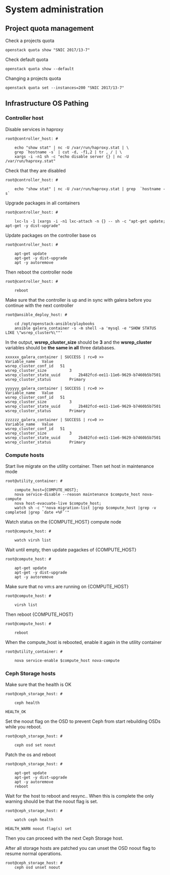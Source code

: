 # System administration

## Project quota management

Check a projects quota

    openstack quota show "SNIC 2017/13-7"

Check default quota

    openstack quota show --default

Changing a projects quota

    openstack quota set --instances=200 "SNIC 2017/13-7"

## Infrastructure OS Pathing

### Controller host

Disable services in haproxy

    root@controller_host: #

        echo "show stat" | nc -U /var/run/haproxy.stat | \
        grep `hostname -s` | cut -d, -f1,2 | tr , / | \
        xargs -i -n1 sh -c "echo disable server {} | nc -U /var/run/haproxy.stat"

Check that they are disabled

    root@controller_host: #

        echo "show stat" | nc -U /var/run/haproxy.stat | grep  `hostname -s`

Upgrade packages in all containers

    root@controller_host: #

        lxc-ls -1 |xargs -i -n1 lxc-attach -n {} -- sh -c "apt-get update; apt-get -y dist-upgrade"

Update packages on the controller base os

    root@controller_host: #

        apt-get update
        apt-get -y dist-upgrade
        apt -y autoremove

Then reboot the controller node

    root@controller_host: #

        reboot

Make sure that the controller is up and in sync with galera before you continue with the next controller

    root@ansible_deploy_host: #

        cd /opt/openstack-ansible/playbooks
        ansible galera_container -s -m shell -a 'mysql -e "SHOW STATUS LIKE \"wsrep_cluster%\""'

In the output, **wsrep_cluster_size** should be **3** and the **wsrep_cluster** variables should be **the same in all** three databases.

    xxxxxx_galera_container | SUCCESS | rc=0 >>
    Variable_name   Value
    wsrep_cluster_conf_id   51
    wsrep_cluster_size          3
    wsrep_cluster_state_uuid        2b482fcd-ee11-11e6-9629-b7460b5b7501
    wsrep_cluster_status        Primary
    
    yyyyyy_galera_container | SUCCESS | rc=0 >>
    Variable_name   Value
    wsrep_cluster_conf_id   51
    wsrep_cluster_size          3
    wsrep_cluster_state_uuid        2b482fcd-ee11-11e6-9629-b7460b5b7501
    wsrep_cluster_status        Primary
    
    zzzzzz_galera_container | SUCCESS | rc=0 >>
    Variable_name   Value
    wsrep_cluster_conf_id   51
    wsrep_cluster_size          3
    wsrep_cluster_state_uuid        2b482fcd-ee11-11e6-9629-b7460b5b7501
    wsrep_cluster_status        Primary

### Compute hosts

Start live migrate on the utility container. Then set host in maintenance mode

    root@utility_container: # 
    
        compute_host={COMPUTE_HOST};
        nova service-disable --reason maintenance $compute_host nova-compute
        nova host-evacuate-live $compute_host; 
        watch sh -c "'nova migration-list |grep $compute_host |grep -v completed |grep `date +%F`'"

Watch status on the {COMPUTE_HOST} compute node

    root@compute_host: #

        watch virsh list

Wait until empty, then update pagackes of  {COMPUTE_HOST}

    root@compute_host: #

        apt-get update
        apt-get -y dist-upgrade
        apt -y autoremove

Make sure that no vm:s are running on {COMPUTE_HOST}

    root@compute_host: #

        virsh list

Then reboot  {COMPUTE_HOST}

    root@compute_host: #

        reboot

When the compute_host is rebooted, enable it again in the utility container

    root@utility_container: # 

        nova service-enable $compute_host nova-compute

### Ceph Storage hosts

Make sure that the health is OK

    root@ceph_storage_host: #

        ceph health

    HEALTH_OK

Set the noout flag on the OSD to prevent Ceph from start rebuilding OSDs while you reboot.

    root@ceph_storage_host: #

        ceph osd set noout

Patch the os and reboot

    root@ceph_storage_host: #

        apt-get update
        apt-get -y dist-upgrade
        apt -y autoremove
        reboot

Wait for the host to reboot and resync.. When this is complete the only warning should be that the noout flag is set.

    root@ceph_storage_host: #

        watch ceph health

    HEALTH_WARN noout flag(s) set


Then you can proceed with the next Ceph Storage host.

After all storage hosts are patched you can unset the OSD noout flag to resume normal operations.

    root@ceph_storage_host: #
        ceph osd unset noout


